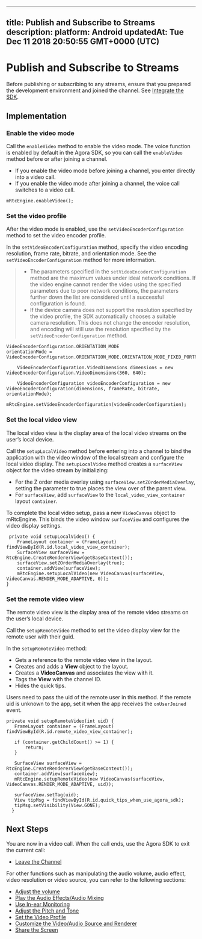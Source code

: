 
---
title: Publish and Subscribe to Streams
description: 
platform: Android
updatedAt: Tue Dec 11 2018 20:50:55 GMT+0000 (UTC)
---
# Publish and Subscribe to Streams
Before publishing or subscribing to any streams, ensure that you prepared the development environment and joined the channel. See [Integrate the SDK](../../en/Video/android_video.md).

## Implementation
###  Enable the video mode
Call the `enableVideo` method to enable the video mode. The voice function is enabled by default in the Agora SDK, so you can call the `enableVideo` method before or after joining a channel.

-   If you enable the video mode before joining a channel, you enter directly into a video call.
-   If you enable the video mode after joining a channel, the voice call switches to a video call.


```
mRtcEngine.enableVideo();
```

### Set the video profile
After the video mode is enabled, use the `setVideoEncoderConfiguration` method to set the video encoder profile.

In the `setVideoEncoderConfiguration` method, specify the video encoding resolution, frame rate, bitrate, and orientation mode. See the `setVideoEncoderConfiguration` method for more information.

> -   The parameters specified in the `setVideoEncoderConfiguration` method are the maximum values under ideal network conditions. If the video engine cannot render the video using the specified parameters due to poor network conditions, the parameters further down the list are considered until a successful configuration is found.
> -   If the device camera does not support the resolution specified by the video profile, the SDK automatically chooses a suitable camera resolution. This does not change the encoder resolution, and encoding will still use the resolution specified by the `setVideoEncoderConfiguration` method.

```
VideoEncoderConfiguration.ORIENTATION_MODE
orientationMode =
VideoEncoderConfiguration.ORIENTATION_MODE.ORIENTATION_MODE_FIXED_PORTRAIT;

    VideoEncoderConfiguration.VideoDimensions dimensions = new VideoEncoderConfiguration.VideoDimensions(360, 640);

    VideoEncoderConfiguration videoEncoderConfiguration = new VideoEncoderConfiguration(dimensions, frameRate, bitrate, orientationMode);

mRtcEngine.setVideoEncoderConfiguration(videoEncoderConfiguration);
```

### Set the local video view
The local video view is the display area of the local video streams on the user’s local device.

Call the `setupLocalVideo` method before entering into a channel to bind the application with the video window of the local stream and configure the local video display. The `setupLocalVideo` method creates a `surfaceView` object for the video stream by initializing:

-   For the Z order media overlay using `surfaceView.setZOrderMediaOverlay`, setting the parameter to true places the view over of the parent view.
-   For `surfaceView`, add `surfaceView` to the `local_video_view_container` layout `container`.

To complete the local video setup, pass a new `VideoCanvas` object to mRtcEngine. This binds the video window `surfaceView` and configures the video display settings.

```
 private void setupLocalVideo() {
    FrameLayout container = (FrameLayout) findViewById(R.id.local_video_view_container);
    SurfaceView surfaceView = RtcEngine.CreateRendererView(getBaseContext());
    surfaceView.setZOrderMediaOverlay(true);
    container.addView(surfaceView);
    mRtcEngine.setupLocalVideo(new VideoCanvas(surfaceView, VideoCanvas.RENDER_MODE_ADAPTIVE, 0));
}
```

### Set the remote video view
The remote video view is the display area of the remote video streams on the user’s local device.

Call the `setupRemoteVideo` method to set the video display view for the remote user with their guid.

In the `setupRemoteVideo` method:

-   Gets a reference to the remote video view in the layout.
-   Creates and adds a **View** object to the layout.
-   Creates a **VideoCanvas** and associates the view with it.
-   Tags the **View** with the channel ID.
-   Hides the quick tips.

Users need to pass the uid of the remote user in this method. If the remote uid is unknown to the app, set it when the app receives the `onUserJoined` event.


```
private void setupRemoteVideo(int uid) {
   FrameLayout container = (FrameLayout) findViewById(R.id.remote_video_view_container);

   if (container.getChildCount() >= 1) {
       return;
   }

   SurfaceView surfaceView = RtcEngine.CreateRendererView(getBaseContext());
   container.addView(surfaceView);
   mRtcEngine.setupRemoteVideo(new VideoCanvas(surfaceView, VideoCanvas.RENDER_MODE_ADAPTIVE, uid));

   surfaceView.setTag(uid);
   View tipMsg = findViewById(R.id.quick_tips_when_use_agora_sdk);
   tipMsg.setVisibility(View.GONE);
  }
```

## Next Steps
You are now in a video call. When the call ends, use the Agora SDK to exit the current call:

- [Leave the Channel](../../en/Video/leave_android.md)

For other functions such as manipulating the audio volume, audio effect, video resolution or video source, you can refer to the following sections:

- [Adjust the volume](../../en/Video/volume_android.md)
- [Play the Audio Effects/Audio Mixing](../../en/Video/effect_mixing_android.md)
- [Use In-ear Monitoring](../../en/Video/in-ear_android.md)
- [Adjust the Pitch and Tone](../../en/Video/voice_effect_android.md)
- [Set the Video Profile](../../en/Video/videoProfile_android.md)
- [Customize the Video/Audio Source and Renderer](../../en/Video/custom_video_android.md)
- [Share the Screen](../../en/Video/screensharing_android.md)
